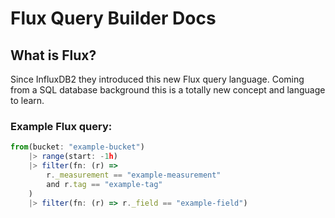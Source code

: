 # Flux Query Builder Docs

## What is Flux?

Since InfluxDB2 they introduced this new Flux query language. Coming from a SQL database background this is a totally new concept and language to learn.

### Example Flux query:
```js
from(bucket: "example-bucket")
    |> range(start: -1h)
    |> filter(fn: (r) => 
        r._measurement == "example-measurement" 
        and r.tag == "example-tag"
    )
    |> filter(fn: (r) => r._field == "example-field")
```